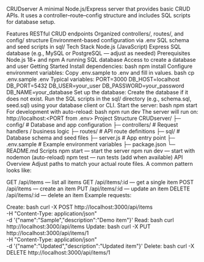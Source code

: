 CRUDserver
A minimal Node.js/Express server that provides basic CRUD APIs. It uses a controller–route–config structure and includes SQL scripts for database setup.

Features
RESTful CRUD endpoints
Organized controllers/, routes/, and config/ structure
Environment-based configuration via .env
SQL schema and seed scripts in sql/
Tech Stack
Node.js (JavaScript)
Express
SQL database (e.g., MySQL or PostgreSQL — adjust as needed)
Prerequisites
Node.js 18+ and npm
A running SQL database
Access to create a database and user
Getting Started
Install dependencies:
bash
npm install
Configure environment variables:
Copy .env.sample to .env and fill in values.
bash
cp .env.sample .env
Typical variables:
PORT=3000
DB_HOST=localhost
DB_PORT=5432
DB_USER=your_user
DB_PASSWORD=your_password
DB_NAME=your_database
Set up the database:
Create the database if it does not exist.
Run the SQL scripts in the sql/ directory (e.g., schema.sql, seed.sql) using your database client or CLI.
Start the server:
bash
npm start
For development with auto-reload:
bash
npm run dev
The server will run on:
http://localhost:<PORT from .env>
Project Structure
CRUDserver/
├─ config/         # Database and app configuration
├─ controllers/    # Request handlers / business logic
├─ routes/         # API route definitions
├─ sql/            # Database schema and seed files
├─ server.js       # App entry point
├─ .env.sample     # Example environment variables
├─ package.json
└─ README.md
Scripts
npm start — start the server
npm run dev — start with nodemon (auto-reload)
npm test — run tests (add when available)
API Overview
Adjust paths to match your actual route files. A common pattern looks like:

GET /api/items — list all items
GET /api/items/:id — get a single item
POST /api/items — create an item
PUT /api/items/:id — update an item
DELETE /api/items/:id — delete an item
Example requests:

Create:
bash
curl -X POST http://localhost:3000/api/items \
  -H "Content-Type: application/json" \
  -d '{"name":"Sample","description":"Demo item"}'
Read:
bash
curl http://localhost:3000/api/items
Update:
bash
curl -X PUT http://localhost:3000/api/items/1 \
  -H "Content-Type: application/json" \
  -d '{"name":"Updated","description":"Updated item"}'
Delete:
bash
curl -X DELETE http://localhost:3000/api/items/1
